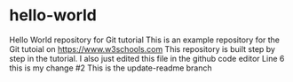 # hello-world
Hello World repository for Git tutorial
This is an example repository for the Git tutoial on https://www.w3schools.com
This repository is built step by step in the tutorial.
I also just edited this file in the github code editor
Line 6 this is my change #2
This is the update-readme branch